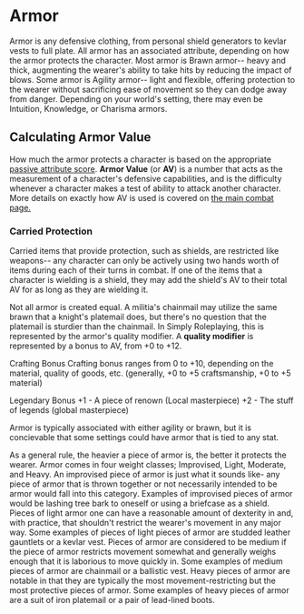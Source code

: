 # Armor

Armor is any defensive clothing, from personal shield generators to kevlar vests to full plate. All armor has an associated attribute, depending on how the armor protects the character. Most armor is Brawn armor-- heavy and thick, augmenting the wearer's ability to take hits by reducing the impact of blows. Some armor is Agility armor-- light and flexible, offering protection to the wearer without sacrificing ease of movement so they can dodge away from danger. Depending on your world's setting, there may even be Intuition, Knowledge, or Charisma armors.



## Calculating Armor Value

How much the armor protects a character is based on the appropriate [passive attribute score](/character/attributes/). **Armor Value** (or **AV**) is a number that acts as the measurement of a character's defensive capabilities, and is the difficulty whenever a character makes a test of ability to attack another character. More details on exactly how AV is used is covered on [the main combat page.](/action/combat/)



### Carried Protection

Carried items that provide protection, such as shields, are restricted like weapons-- any character can only be actively using two hands worth of items during each of their turns in combat. If one of the items that a character is wielding is a shield, they may add the shield's AV to their total AV for as long as they are wielding it. <!-- TODO: Adjust how shields work -->

Not all armor is created equal. A militia's chainmail may utilize the same brawn that a knight's platemail does, but there's no question that the platemail is sturdier than the chainmail. In Simply Roleplaying, this is represented by the armor's quality modifier. A **quality modifier** is represented by a bonus to AV, from +0 to +12.

<!-- TODO: Parse this into readable stuff -->
Crafting Bonus
Crafting bonus ranges from 0 to +10, depending on the material, quality of goods, etc.
(generally, +0 to +5 craftsmanship, +0 to +5 material)

Legendary Bonus
+1  - A piece of renown (Local masterpiece)
+2  - The stuff of legends (global masterpiece)

Armor is typically associated with either agility or brawn, but it is concievable that some settings could have armor that is tied to any stat.

<!-- TODO: This is no longer accurate. Needs updating. -->
As a general rule, the heavier a piece of armor is, the better it protects the wearer. Armor comes in four weight classes; Improvised, Light, Moderate, and Heavy. An improvised piece of armor is just what it sounds like- any piece of armor that is thrown together or not necessarily intended to be armor would fall into this category. Examples of improvised pieces of armor would be lashing tree bark to oneself or using a briefcase as a shield. Pieces of light armor one can have a reasonable amount of dexterity in and, with practice, that shouldn't restrict the wearer's movement in any major way. Some examples of pieces of light pieces of armor are studded leather gauntlets or a kevlar vest. Pieces of armor are considered to be medium if the piece of armor restricts movement somewhat and generally weighs enough that it is laborious to move quickly in. Some examples of medium pieces of armor are chainmail or a ballistic vest. Heavy pieces of armor are notable in that they are typically the most movement-restricting but the most protective pieces of armor. Some examples of heavy pieces of armor are a suit of iron platemail or a pair of lead-lined boots.
